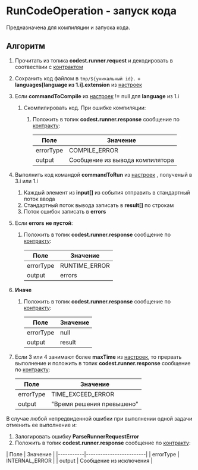 # RunCodeOperation - запуск кода

Предназначена для компиляции и запуска кода.

## Алгоритм

1. Прочитать из топика **codest.runner.request** и декодировать в соотвествии с [контрактом](../../../codest-shared/docs/Runner/RunCodeRequestEvent.md)
2. Сохранить код файлом в
   `tmp/${уникальный id}.` + **languages[language из 1.i].extension** из [настроек](../settings.md)
3. Если **commandToCompile** из [настроек](../settings.md) != null для **language** из 1.i
    1. Скомпилировать код. При ошибке компиляции:
        1. Положить в топик **codest.runner.response** сообщение
           по [контракту](../../../codest-shared/docs/Runner/RunCodeResponseEvent.md):

           | Поле      | Значение                        |
           |-----------|---------------------------------|
           | errorType | COMPILE_ERROR                   |
           | output    | Сообщение из вывода компилятора |
4. Выполнить код командой **commandToRun** из [настроек](../settings.md) , полученый в 3.i или 1.i
    1. Каждый элемент из **input[]** из события отправить в стандартный поток ввода
    2. Стандартный поток вывода записать в **result[]** по строкам
    3. Поток ошибок записать в **errors**
5. Если **errors** **не пустой**:
    1. Положить в топик **codest.runner.response** сообщение
       по [контракту](../../../codest-shared/docs/Runner/RunCodeResponseEvent.md):

       | Поле      | Значение      |
       |-----------|---------------|
       | errorType | RUNTIME_ERROR |
       | output    | errors        |
6. **Иначе**
    1. Положить в топик **codest.runner.response** сообщение
       по [контракту](../../../codest-shared/docs/Runner/RunCodeResponseEvent.md):

       | Поле      | Значение |
       |-----------|----------|
       | errorType | null     |
       | output    | result   |
7. Если 3 или 4 занимают более **maxTime** из [настроек](../settings.md), то прервать выполнение и положить в топик **codest.runner.response** сообщение
   по [контракту](../../../codest-shared/docs/Runner/RunCodeResponseEvent.md):
    
    | Поле      | Значение                  |
    |-----------|---------------------------|
    | errorType | TIME_EXCEED_ERROR         |
    | output    | "Время решения превышено" |

В случае любой непредвиденной ошибки при выполнении одной задачи отменить ее выполнение и:
1. Залогировать ошибку **ParseRunnerRequestError**
2. Положить в топик **codest.runner.response** сообщение
по [контракту](../../../codest-shared/docs/Runner/RunCodeResponseEvent.md):

  | Поле      | Значение                |
                                |-----------|-------------------------|
           | errorType | INTERNAL_ERROR          |
           | output    | Сообщение из исключения |